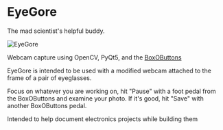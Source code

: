 # EyeGore

The mad scientist's helpful buddy.

![EyeGore](https://josepheoff.github.io/assets/2020-01-31-eyegore/eyegore.jpg)

Webcam capture using OpenCV, PyQt5, and the [BoxOButtons](https://github.com/JosephEoff/BoxOButtons)

EyeGore is intended to be used with a modified webcam attached to the frame of a pair of eyeglasses.

Focus on whatever you are working on, hit "Pause" with a foot pedal from the BoxOButtons and examine your photo.  If it's good, hit "Save" with another BoxOButtons pedal.

Intended to help document electronics projects while building them
